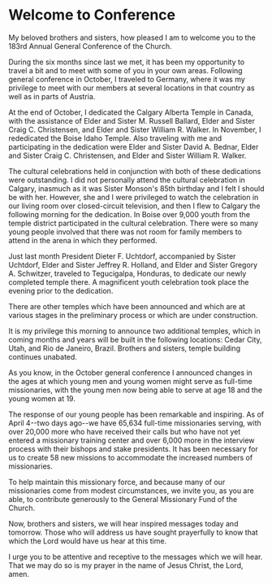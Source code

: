 # Welcome to Conference

My beloved brothers and sisters, how pleased I am to welcome you to the 183rd
Annual General Conference of the Church.

During the six months since last we met, it has been my opportunity to travel
a bit and to meet with some of you in your own areas. Following general
conference in October, I traveled to Germany, where it was my privilege to
meet with our members at several locations in that country as well as in parts
of Austria.

At the end of October, I dedicated the Calgary Alberta Temple in Canada, with
the assistance of Elder and Sister M. Russell Ballard, Elder and Sister Craig
C. Christensen, and Elder and Sister William R. Walker. In November, I
rededicated the Boise Idaho Temple. Also traveling with me and participating
in the dedication were Elder and Sister David A. Bednar, Elder and Sister
Craig C. Christensen, and Elder and Sister William R. Walker.

The cultural celebrations held in conjunction with both of these dedications
were outstanding. I did not personally attend the cultural celebration in
Calgary, inasmuch as it was Sister Monson's 85th birthday and I felt I should
be with her. However, she and I were privileged to watch the celebration in
our living room over closed-circuit television, and then I flew to Calgary the
following morning for the dedication. In Boise over 9,000 youth from the
temple district participated in the cultural celebration. There were so many
young people involved that there was not room for family members to attend in
the arena in which they performed.

Just last month President Dieter F. Uchtdorf, accompanied by Sister Uchtdorf,
Elder and Sister Jeffrey R. Holland, and Elder and Sister Gregory A.
Schwitzer, traveled to Tegucigalpa, Honduras, to dedicate our newly completed
temple there. A magnificent youth celebration took place the evening prior to
the dedication.

There are other temples which have been announced and which are at various
stages in the preliminary process or which are under construction.

It is my privilege this morning to announce two additional temples, which in
coming months and years will be built in the following locations: Cedar City,
Utah, and Rio de Janeiro, Brazil. Brothers and sisters, temple building
continues unabated.

As you know, in the October general conference I announced changes in the ages
at which young men and young women might serve as full-time missionaries, with
the young men now being able to serve at age 18 and the young women at 19.

The response of our young people has been remarkable and inspiring. As of
April 4--two days ago--we have 65,634 full-time missionaries serving, with
over 20,000 more who have received their calls but who have not yet entered a
missionary training center and over 6,000 more in the interview process with
their bishops and stake presidents. It has been necessary for us to create 58
new missions to accommodate the increased numbers of missionaries.

To help maintain this missionary force, and because many of our missionaries
come from modest circumstances, we invite you, as you are able, to contribute
generously to the General Missionary Fund of the Church.

Now, brothers and sisters, we will hear inspired messages today and tomorrow.
Those who will address us have sought prayerfully to know that which the Lord
would have us hear at this time.

I urge you to be attentive and receptive to the messages which we will hear.
That we may do so is my prayer in the name of Jesus Christ, the Lord, amen.

